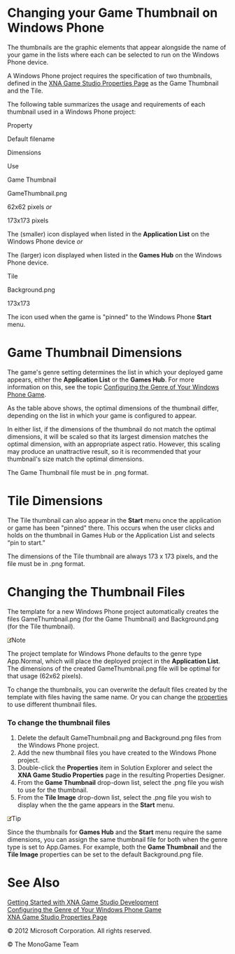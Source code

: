 

# Changing your Game Thumbnail on Windows Phone

The thumbnails are the graphic elements that appear alongside the name of your game in the lists where each can be selected to run on the Windows Phone device.

A Windows Phone project requires the specification of two thumbnails, defined in the [XNA Game Studio Properties Page](UsingXNA_Dlg_GameStudioProperties.md) as the Game Thumbnail and the Tile.

The following table summarizes the usage and requirements of each thumbnail used in a Windows Phone project:

Property

Default filename

Dimensions

Use

Game Thumbnail

GameThumbnail.png

62x62 pixels _or_

173x173 pixels

The (smaller) icon displayed when listed in the **Application List** on the Windows Phone device _or_

The (larger) icon displayed when listed in the **Games Hub** on the Windows Phone device.

Tile

Background.png

173x173

The icon used when the game is "pinned" to the Windows Phone **Start** menu.

# Game Thumbnail Dimensions

The game's genre setting determines the list in which your deployed game appears, either the **Application List** or the **Games Hub**. For more information on this, see the topic [Configuring the Genre of Your Windows Phone Game](UsingXNA_GameList_Change.md).

As the table above shows, the optimal dimensions of the thumbnail differ, depending on the list in which your game is configured to appear.

In either list, if the dimensions of the thumbnail do not match the optimal dimensions, it will be scaled so that its largest dimension matches the optimal dimension, with an appropriate aspect ratio. However, this scaling may produce an unattractive result, so it is recommended that your thumbnail's size match the optimal dimensions.

The Game Thumbnail file must be in .png format.

# Tile Dimensions

The Tile thumbnail can also appear in the **Start** menu once the application or game has been "pinned" there. This occurs when the user clicks and holds on the thumbnail in Games Hub or the Application List and selects “pin to start.”

The dimensions of the Tile thumbnail are always 173 x 173 pixels, and the file must be in .png format.

# Changing the Thumbnail Files

The template for a new Windows Phone project automatically creates the files GameThumbnail.png (for the Game Thumbnail) and Background.png (for the Tile thumbnail).

![](note.gif)Note

The project template for Windows Phone defaults to the genre type App.Normal, which will place the deployed project in the **Application List**. The dimensions of the created GameThumbnail.png file will be optimal for that usage (62x62 pixels).

To change the thumbnails, you can overwrite the default files created by the template with files having the same name. Or you can change the [properties](UsingXNA_Dlg_GameStudioProperties.md) to use different thumbnail files.

### To change the thumbnail files

1.  Delete the default GameThumbnail.png and Background.png files from the Windows Phone project.
2.  Add the new thumbnail files you have created to the Windows Phone project.
3.  Double-click the **Properties** item in Solution Explorer and select the **XNA Game Studio Properties** page in the resulting Properties Designer.
4.  From the **Game Thumbnail** drop-down list, select the .png file you wish to use for the thumbnail.
5.  From the **Tile Image** drop-down list, select the .png file you wish to display when the the game appears in the **Start** menu.

![](note.gif)Tip

Since the thumbnails for **Games Hub** and the **Start** menu require the same dimensions, you can assign the same thumbnail file for both when the genre type is set to App.Games. For example, both the **Game Thumbnail** and the **Tile Image** properties can be set to the default Background.png file.

# See Also

[Getting Started with XNA Game Studio Development](Getting_Started.md)  
[Configuring the Genre of Your Windows Phone Game](UsingXNA_GameList_Change.md)  
[XNA Game Studio Properties Page](UsingXNA_Dlg_GameStudioProperties.md)  

© 2012 Microsoft Corporation. All rights reserved.  

© The MonoGame Team